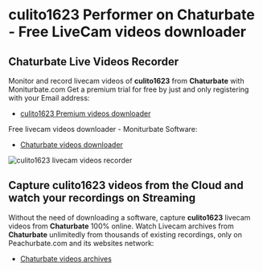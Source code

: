 # culito1623 Performer on Chaturbate - Free LiveCam videos downloader

## Chaturbate Live Videos Recorder

Monitor and record livecam videos of **culito1623** from **Chaturbate** with Moniturbate.com
Get a premium trial for free by just and only registering with your Email address:
* [culito1623 Premium videos downloader](https://moniturbate.com/request-demo-licence-key.html)

Free livecam videos downloader - Moniturbate Software:
* [Chaturbate videos downloader](https://moniturbate.com/moniturbate-download-software.html)

![culito1623 livecam videos recorder](https://peachurnet.com/templates/moniturbate-software.png)


## Capture culito1623 videos from the Cloud and watch your recordings on Streaming

Without the need of downloading a software, capture **culito1623** livecam videos from **Chaturbate** 100% online.
Watch Livecam archives from **Chaturbate** unlimitedly from thousands of existing recordings, only on Peachurbate.com and its websites network:
* [Chaturbate videos archives](https://peachurnet.com/)